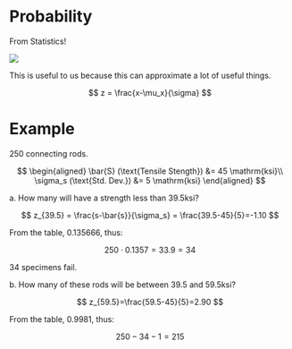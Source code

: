 # Probability

From Statistics!

![](!imgdir/f96943058d7063b084fcc9598a0d6b4c678dce36.png)

This is useful to us because this can approximate a lot of useful things.

$$
z = \frac{x-\mu_x}{\sigma}
$$

# Example

250 connecting rods.

$$
\begin{aligned}
\bar{S} (\text{Tensile Stength}) &= 45 \mathrm{ksi}\\
\sigma_s (\text{Std. Dev.}) &= 5 \mathrm{ksi}
\end{aligned}
$$

a. How many will have a strength less than $39.5 \mathrm{ksi}$?

$$
z_{39.5} = \frac{s-\bar{s}}{\sigma_s} = \frac{39.5-45}{5}=-1.10
$$

From the table, $0.135666$, thus:

$$
250\cdot 0.1357 = 33.9 = 34
$$

34 specimens fail.

b. How many of these rods will be between $39.5$ and $59.5 \mathrm{ksi}$?

$$
z_{59.5}=\frac{59.5-45}{5}=2.90
$$

From the table, $0.9981$, thus:

$$
250-34-1=215
$$